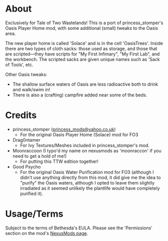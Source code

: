 # About

Exclusively for Tale of Two Wastelands!
This is a port of princess_stomper's Oasis Player Home mod﻿, with some additional (small) tweaks to the Oasis area.

The new player home is called 'Solace' and is in the cell 'OasisTrees'. Inside there are two types of cloth sacks: those used as storage, and those that are scripted—they have scripts for "My First Infimary", "My First Lab", and the workbench. The scripted sacks are given unique names such as 'Sack of Tools', etc.

Other Oasis tweaks:
* The shallow surface waters of Oasis are less radioactive both to drink and walk/swim in!
* There is also a (crafting) campfire added near some of the beds.

# Credits

* princess_stomper (princess_mods@yahoo.co.uk)
    * For the original Oasis Player Home (Solace) mod for FO3
* Drag0ntamer
    * For Ivy Textures/Meshes included in princess_stomper's mod.
* Moonraccoon (I typo'd my name on nexusmods as 'moonraccon' if you need to get a hold of me!)
    * For putting this TTW edition together!
* Good Psycho
    * For the original Oasis Water Purification mod for FO3 (although I didn't use anything directly from this mod, it did give me the idea to "purify" the Oasis waters, although I opted to leave them slightly irradiated as it seemed unlikely the plantlife would have completely purified it).

# Usage/Terms

Subject to the terms of Bethesda's EULA. Please see the 'Permissions' section on the mod's [NexusMods page](https://www.nexusmods.com/newvegas/mods/67898).
